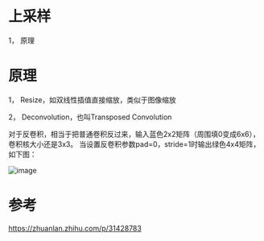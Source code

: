 上采样
===

1， 原理


原理
===
1， Resize，如双线性插值直接缩放，类似于图像缩放

2， Deconvolution，也叫Transposed Convolution


对于反卷积，相当于把普通卷积反过来，输入蓝色2x2矩阵（周围填0变成6x6），卷积核大小还是3x3。
当设置反卷积参数pad=0，stride=1时输出绿色4x4矩阵， 如下图：

![image](https://user-images.githubusercontent.com/37278270/131640915-a3e40ee1-8827-4625-8137-99324da70a78.png)






参考
===

https://zhuanlan.zhihu.com/p/31428783
























